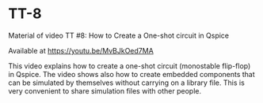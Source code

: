 # TT-8

Material of video TT #8: How to Create a One-shot circuit in Qspice

Available at https://youtu.be/MvBJkOed7MA

This video explains how to create a one-shot circuit (monostable flip-flop) in Qspice. The video shows also how to create embedded components that can be simulated by themselves without carrying on a library file. This is very convenient to share simulation files with other people.

